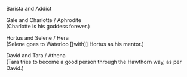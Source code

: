 Barista and Addict  
  
Gale and Charlotte / Aphrodite  
(Charlotte is his goddess forever.)  
  
Hortus and Selene / Hera  
(Selene goes to Waterloo [[with]] Hortus as his mentor.)  
  
David and Tara / Athena  
(Tara tries to become a good person through the Hawthorn way, as per David.)